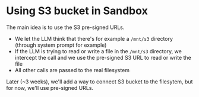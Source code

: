 # Using S3 bucket in Sandbox

The main idea is to use the S3 pre-signed URLs.

- We let the LLM think that there's for example a `/mnt/s3` directory (through system prompt for example)
- If the LLM is trying to read or write a file in the `/mnt/s3` directory, we intercept the call and we use the pre-signed S3 URL to read or write the file
- All other calls are passed to the real filesystem


Later (~3 weeks), we'll add a way to connect S3 bucket to the filesytem, but for now, we'll use pre-signed URLs.